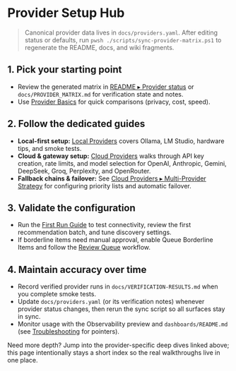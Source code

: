# Provider Setup Hub

> Canonical provider data lives in `docs/providers.yaml`. After editing status or defaults, run `pwsh ./scripts/sync-provider-matrix.ps1` to regenerate the README, docs, and wiki fragments.

## 1. Pick your starting point

- Review the generated matrix in [README ▸ Provider status](../README.md#provider-status) or `docs/PROVIDER_MATRIX.md` for verification state and notes.
- Use [Provider Basics](Provider-Basics) for quick comparisons (privacy, cost, speed).

## 2. Follow the dedicated guides

- **Local-first setup:** [Local Providers](Local-Providers) covers Ollama, LM Studio, hardware tips, and smoke tests.
- **Cloud & gateway setup:** [Cloud Providers](Cloud-Providers) walks through API key creation, rate limits, and model selection for OpenAI, Anthropic, Gemini, DeepSeek, Groq, Perplexity, and OpenRouter.
- **Fallback chains & failover:** See [Cloud Providers ▸ Multi-Provider Strategy](Cloud-Providers#multi-provider-strategy) for configuring priority lists and automatic failover.

## 3. Validate the configuration

- Run the [First Run Guide](First-Run-Guide) to test connectivity, review the first recommendation batch, and tune discovery settings.
- If borderline items need manual approval, enable Queue Borderline Items and follow the [Review Queue](Review-Queue) workflow.

## 4. Maintain accuracy over time

- Record verified provider runs in `docs/VERIFICATION-RESULTS.md` when you complete smoke tests.
- Update `docs/providers.yaml` (or its verification notes) whenever provider status changes, then rerun the sync script so all surfaces stay in sync.
- Monitor usage with the Observability preview and `dashboards/README.md` (see [Troubleshooting](Troubleshooting) for pointers).

Need more depth? Jump into the provider-specific deep dives linked above; this page intentionally stays a short index so the real walkthroughs live in one place.
